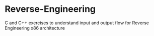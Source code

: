 # Reverse-Engineering
C and C++ exercises to understand input and output flow for Reverse Engineering x86 architecture
